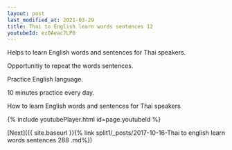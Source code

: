 ```yaml
---
layout: post
last_modified_at: 2021-03-29
title: Thai to English learn words sentences 12 
youtubeId: ezOAeac7LP0
---
```

 
 
Helps to learn English words and sentences for Thai speakers.

Opportunitiy to repeat the words sentences. 

Practice English language. 
 
10 minutes practice every day. 
 
How to learn English words and sentences for Thai speakers 
 
{% include youtubePlayer.html id=page.youtubeId %}
 
 
[Next]({{ site.baseurl }}{% link  split1/_posts/2017-10-16-Thai to english learn words sentences 288 .md%})
 
